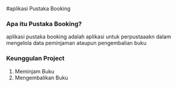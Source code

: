 #aplikasi Pustaka Booking

### Apa itu Pustaka Booking?

aplikasi pustaka booking adalah aplikasi untuk perpustaaakn dalam mengelola data peminjaman ataupun pengembalian buku

### Keunggulan Project

1. Meminjam Buku
2. Mengembalikan Buku